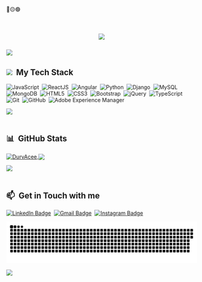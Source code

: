 <div>
🔴🟡🟢

<br>
  
<h1 align="center">
  <a href="https://git.io/typing-svg">
    <img src="https://readme-typing-svg.herokuapp.com/?lines=Hello,+There!+%F0%9F%91%8B;This+is+Durvesh+%E2%9A%A1;Nice+to+meet+you!&center=true&size=30">
  </a>
</h1>

</div>
<img src="https://user-images.githubusercontent.com/73097560/115834477-dbab4500-a447-11eb-908a-139a6edaec5c.gif"><br>

<div>

  ## <img src="https://media2.giphy.com/media/QssGEmpkyEOhBCb7e1/giphy.gif?cid=ecf05e47a0n3gi1bfqntqmob8g9aid1oyj2wr3ds3mg700bl&rid=giphy.gif" width ="25"> &nbsp;My Tech Stack

  ![JavaScript](https://img.shields.io/badge/-JavaScript-0D1117?style=flat&logo=javascript)&nbsp;
  ![ReactJS](https://img.shields.io/badge/-ReactJS-0D1117?style=flat&logo=react)&nbsp;
  ![Angular](https://img.shields.io/badge/-Angular-0D1117?style=flat&logo=angular)&nbsp;
  ![Python](https://img.shields.io/badge/-Python-0D1117?style=flat&logo=python)&nbsp;
  ![Django](https://img.shields.io/badge/-Django-0D1117?style=flat&logo=django)&nbsp;
  ![MySQL](https://img.shields.io/badge/-MySQL-0D1117?style=flat&logo=mysql)&nbsp;
  ![MongoDB](https://img.shields.io/badge/-MongoDB-0D1117?style=flat&logo=mongodb)&nbsp;
  ![HTML5](https://img.shields.io/badge/-HTML5-0D1117?style=flat&logo=HTML5)&nbsp;
  ![CSS3](https://img.shields.io/badge/-CSS3-0D1117?style=flat&logo=CSS3&logoColor=1572B6)&nbsp;
  ![Bootstrap](https://img.shields.io/badge/-Bootstrap-0D1117?style=flat&logo=bootstrap)&nbsp;
  ![jQuery](https://img.shields.io/badge/-jQuery-0D1117?style=flat&logo=jquery)&nbsp;
  ![TypeScript](https://img.shields.io/badge/-TypeScript-0D1117?style=flat&logo=typescript)&nbsp;
  ![Git](https://img.shields.io/badge/-Git-0D1117?style=flat&logo=git)&nbsp;
  ![GitHub](https://img.shields.io/badge/-GitHub-0D1117?style=flat&logo=github)&nbsp;
  ![Adobe Experience Manager](https://img.shields.io/badge/-Adobe%20Experience%20Manager-0D1117?style=flat&logo=adobe)&nbsp;

</div>

<img src="https://user-images.githubusercontent.com/73097560/115834477-dbab4500-a447-11eb-908a-139a6edaec5c.gif"><br><br>

<!-- <div>
  <h3>
    <a href="https://github.com/DurvAcee?tab=repositories" title="Show Repositories"> &nbsp;💻&nbsp;View Repositories 💻</a>
  </h3>
</div>

<img src="https://user-images.githubusercontent.com/73097560/115834477-dbab4500-a447-11eb-908a-139a6edaec5c.gif"><br><br> -->
 
<div>

  ## 📊 &nbsp;GitHub Stats
  <a href="https://github.com/DurvAcee">
    <img width=400 height=170 align="center" alt="DurvAcee" src="https://github-readme-stats.vercel.app/api?username=DurvAcee&show_icons=true&theme=react&border_color=61dafb&hide_border=true"/>
  </a>
  
  <a href="https://github.com/DurvAcee/github-readme-stats">
      <img width=400 align="center" src="https://github-readme-stats.vercel.app/api/top-langs/?username=DurvAcee&hide=css,r&title_color=61dafb&text_color=ffffff&icon_color=61dafb&bg_color=20232a&langs_count=8&layout=compact&border_color=61dafb&hide_border=true" />
   </a>
</div>

<img src="https://user-images.githubusercontent.com/73097560/115834477-dbab4500-a447-11eb-908a-139a6edaec5c.gif"><br><br>

<div>

  ## 📫 &nbsp;Get in Touch with me

 
  [![LinkedIn Badge](https://img.shields.io/badge/-Durvesh_Danve-blue?style=flat-square&logo=Linkedin&logoColor=white&link=https://www.linkedin.com/in/durvesh22/)](https://www.linkedin.com/in/durvesh22/)&nbsp;
  [![Gmail Badge](https://img.shields.io/badge/-durvesh.danve@gmail.com-red?style=flat-square&logo=Gmail&logoColor=white)](mailto:durvesh.danve@gmail.com)&nbsp;
  [![Instagram Badge](https://img.shields.io/badge/-_durvesh__22-EB2A08?style=flat-square&logo=Instagram&logoColor=white)](https://www.instagram.com/_durvesh__22/)&nbsp;

<div>
  <img src="https://github.com/Pepyn0/Pepyn0/raw/output/github-contribution-grid-snake.svg" alt="snake"></center>
</div>

<img src="https://user-images.githubusercontent.com/73097560/115834477-dbab4500-a447-11eb-908a-139a6edaec5c.gif"><br><br>

<!-- <div>
  
  ## 💻 &nbsp;Repositories
  <div width="100%" align="center">
    <a align="left" href="https://github.com/DurvAcee/ReactJS_openText" title="ReactJS_openText"><img align="left" height="140" src="https://github-readme-stats.vercel.app/api/pin/?username=DurvAcee&repo=ReactJS_openText&theme=react&border_color=61dafb&border_radius=10"></a><a align="right" href="https://github.com/DurvAcee/PopcornFlix" title="PopcornFlix"><img align="right" height="140" width="375" src="https://github-readme-stats.vercel.app/api/pin/?username=DurvAcee&repo=PopcornFlix&theme=react&border_color=61dafb&border_radius=10"></a>
  </div>
  <br/><br/><br/><br/><br/>
 

  <div width="100%" align="center">
    <a align="left" href="https://github.com/DurvAcee/Voice-Assistant-Friday" title="Voice-Assistant-Friday"><img align="left" height="140" src="https://github-readme-stats.vercel.app/api/pin/?username=DurvAcee&repo=Voice-Assistant-Friday&theme=react&border_color=61dafb&border_radius=10"></a><a align="right" href="https://github.com/DurvAcee/PetFinder" title="PetFinder"><img align="right" height="140" width src="https://github-readme-stats.vercel.app/api/pin/?username=DurvAcee&repo=PetFinder&theme=react&border_color=61dafb&border_radius=10"></a>
  </div>
  <br/><br/><br/><br/><br/>
  
  </div>
  
</div>
</div> -->



<!--   <img src="https://user-images.githubusercontent.com/73097560/115834477-dbab4500-a447-11eb-908a-139a6edaec5c.gif"><br><br> -->
